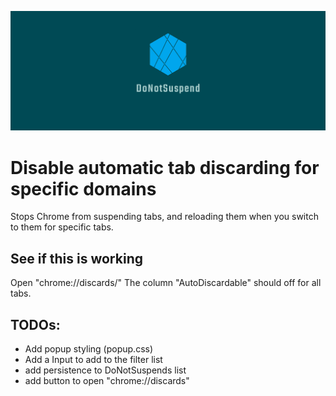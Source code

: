 ![DoNotSuspend logo](https://github.com/MartinWie/DoNotSuspend/blob/master/DoNotSuspend_logo.png)

# Disable automatic tab discarding for specific domains
Stops Chrome from suspending tabs, and reloading them when you switch to them for specific tabs.


## See if this is working
Open "chrome://discards/" 
The column "AutoDiscardable" should off for all tabs.



## TODOs: 
- Add popup styling (popup.css)
- Add a Input to add to the filter list
- add persistence to DoNotSuspends list
- add button to open "chrome://discards"